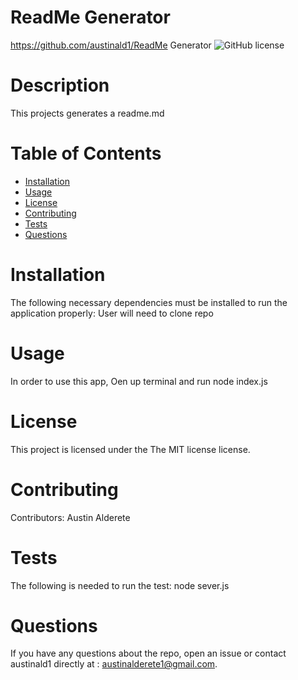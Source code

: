 # ReadMe Generator
https://github.com/austinald1/ReadMe Generator
![GitHub license](https://img.shields.io/badge/license-MIT-blue.svg)
# Description
This projects generates a readme.md
# Table of Contents 
* [Installation](#installation)
* [Usage](#usage)
* [License](#license)
* [Contributing](#contributing)
* [Tests](#tests)
* [Questions](#questions)
# Installation
The following necessary dependencies must be installed to run the application properly: User will need to clone repo
# Usage
In order to use this app, Oen up terminal and run node index.js
# License
This project is licensed under the The MIT license license. 
# Contributing
​Contributors: Austin Alderete
# Tests
The following is needed to run the test: node sever.js
# Questions
If you have any questions about the repo, open an issue or contact austinald1 directly at : austinalderete1@gmail.com.